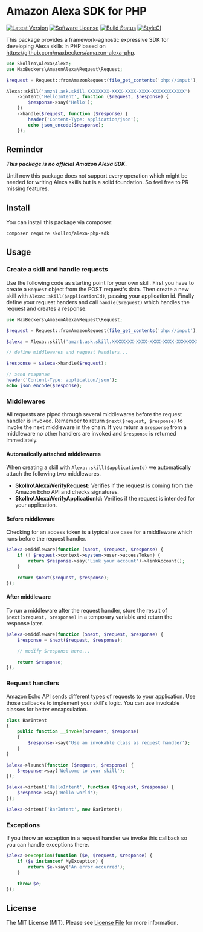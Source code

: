 # Amazon Alexa SDK for PHP

[![Latest Version](https://img.shields.io/github/release/skollro/alexa-php-sdk.svg?style=flat-square)](https://github.com/skollro/alexa-php-sdk/releases)
[![Software License](https://img.shields.io/badge/license-MIT-brightgreen.svg?style=flat-square)](LICENSE.md)
[![Build Status](https://img.shields.io/travis/skollro/alexa-php-sdk/master.svg?style=flat-square)](https://travis-ci.org/skollro/alexa-php-sdk)
[![StyleCI](https://styleci.io/repos/159875033/shield)](https://styleci.io/repos/159875033)

This package provides a framework-agnostic expressive SDK for developing Alexa skills in PHP based on https://github.com/maxbeckers/amazon-alexa-php.

```php
use Skollro\Alexa\Alexa;
use MaxBeckers\AmazonAlexa\Request\Request;

$request = Request::fromAmazonRequest(file_get_contents('php://input'), $_SERVER['HTTP_SIGNATURECERTCHAINURL'], $_SERVER['HTTP_SIGNATURE']);

Alexa::skill('amzn1.ask.skill.XXXXXXXX-XXXX-XXXX-XXXX-XXXXXXXXXXXX')
    ->intent('HelloIntent', function ($request, $response) {
        $response->say('Hello');
    })
    ->handle($request, function ($response) {
        header('Content-Type: application/json');
        echo json_encode($response);
    });
```

## Reminder

***This package is no official Amazon Alexa SDK.***

Until now this package does not support every operation which might be needed for writing Alexa skills but is a solid foundation. So feel free to PR missing features.

## Install

You can install this package via composer:

``` bash
composer require skollro/alexa-php-sdk
```

## Usage

### Create a skill and handle requests

Use the following code as starting point for your own skill.
First you have to create a `Request` object from the POST request's data.
Then create a new skill with `Alexa::skill($applicationId)`, passing your application id.
Finally define your request handers and call `handle($request)` which handles the request and creates a response.

```php
use MaxBeckers\AmazonAlexa\Request\Request;

$request = Request::fromAmazonRequest(file_get_contents('php://input'), $_SERVER['HTTP_SIGNATURECERTCHAINURL'], $_SERVER['HTTP_SIGNATURE']);

$alexa = Alexa::skill('amzn1.ask.skill.XXXXXXXX-XXXX-XXXX-XXXX-XXXXXXXXXXXX');

// define middlewares and request handlers...

$response = $alexa->handle($request);

// send response
header('Content-Type: application/json');
echo json_encode($response);
```

### Middlewares

All requests are piped through several middlewares before the request handler is invoked.
Remember to return `$next($request, $response)` to invoke the next middleware in the chain.
If you return a `$response` from a middleware no other handlers are invoked and `$response` is returned immediately.

#### Automatically attached middlewares

When creating a skill with `Alexa::skill($applicationId)` we automatically attach the following two middlewares.

* **Skollro\Alexa\VerifyRequest:** Verifies if the request is coming from the Amazon Echo API and checks signatures.
* **Skollro\Alexa\VerifyApplicationId:** Verifies if the request is intended for your application.

#### Before middleware

Checking for an access token is a typical use case for a middleware which runs before the request handler.

```php
$alexa->middleware(function ($next, $request, $response) {
    if (! $request->context->system->user->accessToken) {
        return $response->say('Link your account')->linkAccount();
    }

    return $next($request, $response);
});
```

#### After middleware

To run a middleware after the request handler, store the result of `$next($request, $response)` in a temporary variable and return the response later.

```php
$alexa->middleware(function ($next, $request, $response) {
    $response = $next($request, $response);

    // modify $response here...

    return $response;
});
```

### Request handlers

Amazon Echo API sends different types of requests to your application. Use those callbacks to implement your skill's logic.
You can use invokable classes for better encapsulation.

```php
class BarIntent
{
    public function __invoke($request, $response)
    {
        $response->say('Use an invokable class as request handler');
    }
}

$alexa->launch(function ($request, $response) {
    $response->say('Welcome to your skill');
});

$alexa->intent('HelloIntent', function ($request, $response) {
    $response->say('Hello world');
});

$alexa->intent('BarIntent', new BarIntent);
```

### Exceptions

If you throw an exception in a request handler we invoke this callback so you can handle exceptions there.

```php
$alexa->exception(function ($e, $request, $response) {
    if ($e instanceof MyException) {
        return $e->say('An error occurred');
    }

    throw $e;
});
```

## License

The MIT License (MIT). Please see [License File](LICENSE.md) for more information.

